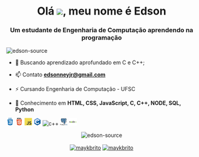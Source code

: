 <h1 align="center">Olá <img src="https://raw.githubusercontent.com/kaueMarques/kaueMarques/master/hi.gif" width="30px">, meu nome é Edson</h1>
<h3 align="center">Um estudante de Engenharia de Computação aprendendo na programação</h3>
<p align="left"> <img src="https://komarev.com/ghpvc/?username=edson-source" alt="edson-source" /> </p>

- 🌱 Buscando aprendizado aprofundado em C e C++;

- 📫 Contato **edsonneyjr@gmail.com**

- ⚡ Cursando Engenharia de Computação - UFSC

- 💬 Conhecimento em **HTML, CSS, JavaScript, C, C++, NODE, SQL, Python**

<p align="left">
<img src="https://raw.githubusercontent.com/devicons/devicon/master/icons/css3/css3-plain-wordmark.svg" alt="css3"  width="20" height="20"/>
<img src="https://raw.githubusercontent.com/devicons/devicon/master/icons/html5/html5-original-wordmark.svg" alt="html5"  width="20" height="20"/>
<img src="https://raw.githubusercontent.com/devicons/devicon/master/icons/javascript/javascript-original.svg" alt="javascript" width="20" height="20"/>
<img src="https://raw.githubusercontent.com/devicons/devicon/master/icons/c/c-original.svg" alt="c" width="20" height="20"/>
<img src="https://www.google.com/search?q=c%2B%2B+icon&client=opera-gx&hs=geL&sxsrf=ALeKk03H_mQpFdVeMQDzsulkeAobiv4SNA:1625942655197&tbm=isch&source=iu&ictx=1&fir=tqzyeEqVvbiy-M%252C8xG7jxB3C8lSIM%252C_&vet=1&usg=AI4_-kRBmAGa8pzRVYLVZ_Fwl5NpqtzGwg&sa=X&ved=2ahUKEwiC74yzlNnxAhXqq5UCHcOuA2oQ9QF6BAgVEAE&biw=1434&bih=794&dpr=1.25#imgrc=tqzyeEqVvbiy-M" alt="c++" width="20" height="20"/>
<img src="https://raw.githubusercontent.com/devicons/devicon/master/icons/postgresql/postgresql-original-wordmark.svg" alt="postgresql" width="20" height="20"/>
<img src="https://raw.githubusercontent.com/devicons/devicon/master/icons/nodejs/nodejs-original-wordmark.svg" alt="nodejs" width="20" height="20"/></p><p align="center">
<img src="https://github-readme-stats.vercel.app/api?username=edson-source&show_icons=true" alt="edson-source"/> 
</p>

<p align="center">
<a href="https://linkedin.com/in/edson-martins" target="blank"><img align="center" src="https://cdn.jsdelivr.net/npm/simple-icons@3.0.1/icons/linkedin.svg" alt="maykbrito" height="20" width="20" /></a>
<a href="https://instagram.com/edsonney10_" target="blank"><img align="center" src="https://cdn.jsdelivr.net/npm/simple-icons@3.0.1/icons/instagram.svg" alt="maykbrito" height="20" width="20" /></a>
</p>
